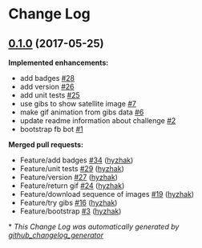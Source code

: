 # Change Log

## [0.1.0](https://github.com/botstory/nasa-bot/tree/0.1.0) (2017-05-25)
**Implemented enhancements:**

- add badges [\#28](https://github.com/botstory/nasa-bot/issues/28)
- add version [\#26](https://github.com/botstory/nasa-bot/issues/26)
- add unit tests [\#25](https://github.com/botstory/nasa-bot/issues/25)
- use gibs to show satellite image [\#7](https://github.com/botstory/nasa-bot/issues/7)
- make gif animation from gibs data [\#6](https://github.com/botstory/nasa-bot/issues/6)
- update readme information about challenge [\#2](https://github.com/botstory/nasa-bot/issues/2)
- bootstrap fb bot [\#1](https://github.com/botstory/nasa-bot/issues/1)

**Merged pull requests:**

- Feature/add badges [\#34](https://github.com/botstory/nasa-bot/pull/34) ([hyzhak](https://github.com/hyzhak))
- Feature/unit tests [\#29](https://github.com/botstory/nasa-bot/pull/29) ([hyzhak](https://github.com/hyzhak))
- Feature/version [\#27](https://github.com/botstory/nasa-bot/pull/27) ([hyzhak](https://github.com/hyzhak))
- Feature/return gif [\#24](https://github.com/botstory/nasa-bot/pull/24) ([hyzhak](https://github.com/hyzhak))
- Feature/download sequence of images [\#19](https://github.com/botstory/nasa-bot/pull/19) ([hyzhak](https://github.com/hyzhak))
- Feature/try gibs [\#16](https://github.com/botstory/nasa-bot/pull/16) ([hyzhak](https://github.com/hyzhak))
- Feature/bootstrap [\#3](https://github.com/botstory/nasa-bot/pull/3) ([hyzhak](https://github.com/hyzhak))



\* *This Change Log was automatically generated by [github_changelog_generator](https://github.com/skywinder/Github-Changelog-Generator)*